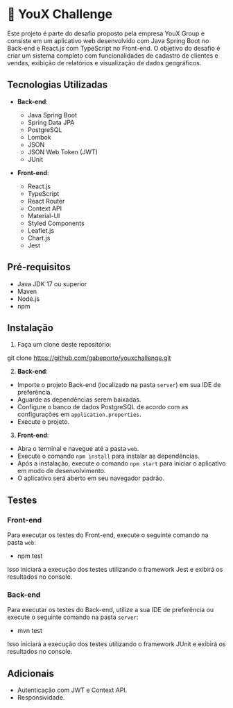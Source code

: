 # 🚀 YouX Challenge

Este projeto é parte do desafio proposto pela empresa YouX Group e consiste em um aplicativo web desenvolvido com Java Spring Boot no Back-end e React.js com TypeScript no Front-end. O objetivo do desafio é criar um sistema completo com funcionalidades de cadastro de clientes e vendas, exibição de relatórios e visualização de dados geográficos.

## Tecnologias Utilizadas

- **Back-end**:
  - Java Spring Boot
  - Spring Data JPA
  - PostgreSQL
  - Lombok
  - JSON
  - JSON Web Token (JWT)
  - JUnit

- **Front-end**:
  - React.js
  - TypeScript
  - React Router
  - Context API
  - Material-UI
  - Styled Components
  - Leaflet.js
  - Chart.js
  - Jest

## Pré-requisitos

- Java JDK 17 ou superior
- Maven
- Node.js
- npm

## Instalação

1. Faça um clone deste repositório:

git clone https://github.com/gabeporto/youxchallenge.git

2. **Back-end**:
- Importe o projeto Back-end (localizado na pasta `server`) em sua IDE de preferência.
- Aguarde as dependências serem baixadas.
- Configure o banco de dados PostgreSQL de acordo com as configurações em `application.properties`.
- Execute o projeto.

3. **Front-end**:
- Abra o terminal e navegue até a pasta `web`.
- Execute o comando `npm install` para instalar as dependências.
- Após a instalação, execute o comando `npm start` para iniciar o aplicativo em modo de desenvolvimento.
- O aplicativo será aberto em seu navegador padrão.

## Testes

### Front-end

Para executar os testes do Front-end, execute o seguinte comando na pasta `web`:

- npm test


Isso iniciará a execução dos testes utilizando o framework Jest e exibirá os resultados no console.

### Back-end

Para executar os testes do Back-end, utilize a sua IDE de preferência ou execute o seguinte comando na pasta `server`:

- mvn test

Isso iniciará a execução dos testes utilizando o framework JUnit e exibirá os resultados no console.

## Adicionais

- Autenticação com JWT e Context API.
- Responsividade.

